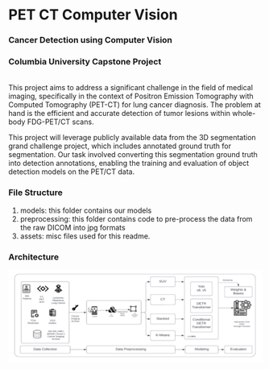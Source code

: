 # PET CT Computer Vision
### Cancer Detection using Computer Vision
### Columbia University Capstone Project

<br>
This project aims to address a significant challenge in the field of medical imaging, specifically in the context of Positron Emission Tomography with Computed Tomography (PET-CT) for lung cancer diagnosis. The problem at hand is the efficient and accurate detection of tumor lesions within whole-body FDG-PET/CT scans.


This project will leverage publicly available data from the 3D segmentation grand challenge project, which includes annotated ground truth for segmentation. Our task involved converting this segmentation ground truth into detection annotations, enabling the training and evaluation of object detection models on the PET/CT data.

### File Structure
<ol>
<li> models: this folder contains our models
<li> preprocessing: this folder contains code to pre-process the data from the raw DICOM into jpg formats
<li> assets: misc files used for this readme.
</ol>

### Architecture 
![alt text](https://raw.githubusercontent.com/VibhuKrovvidi/PET_CT_CV/main/assets/snip_architecture.PNG)
